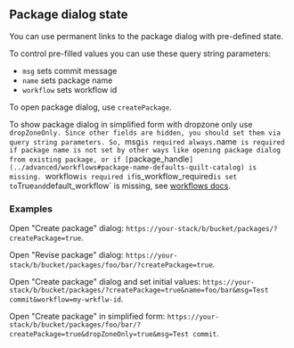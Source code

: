 ## Package dialog state

You can use permanent links to the package dialog with pre-defined state.

To control pre-filled values you can use these query string parameters:
* `msg` sets commit message
* `name` sets package name
* `workflow` sets workflow id

To open package dialog, use `createPackage`.

To show package dialog in simplified form with dropzone only use `dropZoneOnly.
Since other fields are hidden, you should set them via query string parameters.
So, `msg` is required always. `name` is required if package name is not set by
other ways like opening package dialog from existing package, or if
[`package_handle`](../advanced/workflows#package-name-defaults-quilt-catalog) is
missing. `workflow` is required if `is_workflow_required` is set to `True` and
`default_workflow` is missing, see
[workflows docs](../advanced/workflows#package-name-defaults-quilt-catalog).

### Examples

Open "Create package" dialog:
`https://your-stack/b/bucket/packages/?createPackage=true`.

Open "Revise package" dialog:
`https://your-stack/b/bucket/packages/foo/bar/?createPackage=true`.

Open "Create package" dialog and set initial values:
`https://your-stack/b/bucket/packages/?createPackage=true&name=foo/bar&msg=Test commit&workflow=my-wrkflw-id`.

Open "Create package" in simplified form:
`https://your-stack/b/bucket/packages/foo/bar/?createPackage=true&dropZoneOnly=true&msg=Test commit`.
